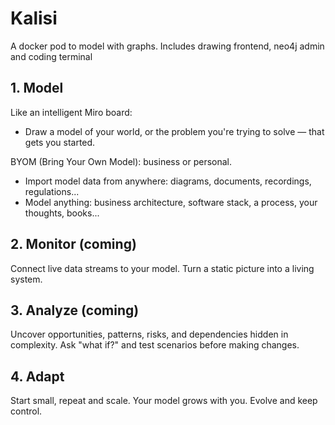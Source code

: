 # Kalisi

A docker pod to model with graphs. Includes drawing frontend, neo4j admin and coding terminal

## 1. Model

Like an intelligent Miro board:
- Draw a model of your world, or the problem you're trying to solve — that gets you started.

BYOM (Bring Your Own Model): business or personal.
- Import model data from anywhere: diagrams, documents, recordings, regulations...
- Model anything: business architecture, software stack, a process, your thoughts, books...

## 2. Monitor (coming)

Connect live data streams to your model.
Turn a static picture into a living system.

## 3. Analyze (coming)

Uncover opportunities, patterns, risks, and dependencies hidden in complexity.
Ask "what if?" and test scenarios before making changes.

## 4. Adapt

Start small, repeat and scale. Your model grows with you.
Evolve and keep control.
